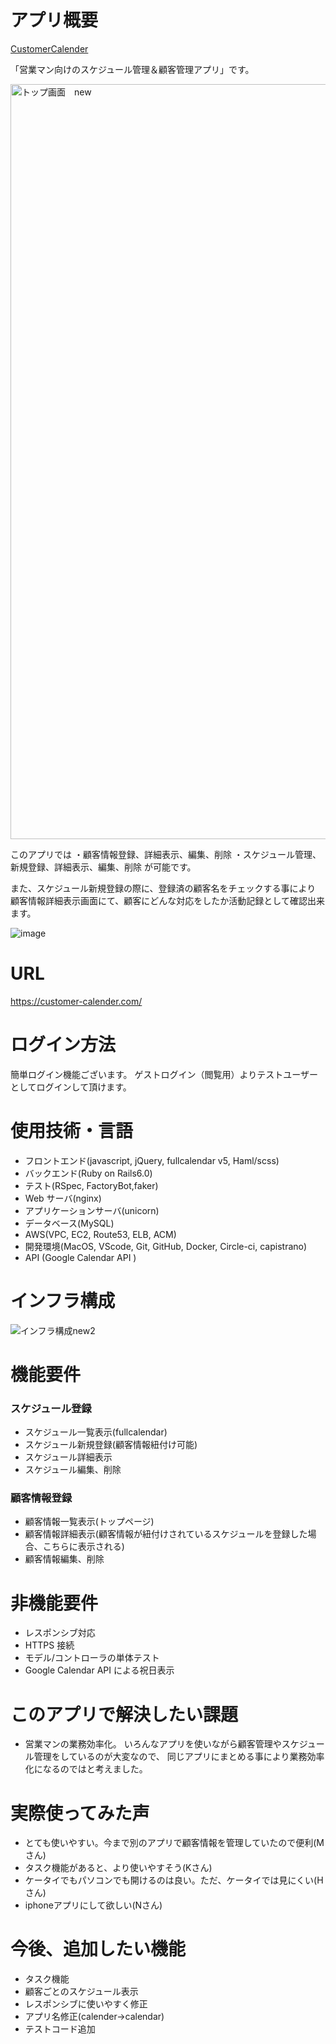 # アプリ概要

[CustomerCalender](customer-calender.com/)


「営業マン向けのスケジュール管理＆顧客管理アプリ」です。


<img width="1208" alt="トップ画面　new" src="https://user-images.githubusercontent.com/68436861/106907243-63cf5780-6741-11eb-823e-76021ca13ce8.png">



このアプリでは
・顧客情報登録、詳細表示、編集、削除
・スケジュール管理、新規登録、詳細表示、編集、削除
が可能です。

また、スケジュール新規登録の際に、登録済の顧客名をチェックする事により<br>
顧客情報詳細表示画面にて、顧客にどんな対応をしたか活動記録として確認出来ます。


![image](https://user-images.githubusercontent.com/68436861/103549377-9ab81080-4eea-11eb-9b97-5c33e53b715b.png)

# URL
https://customer-calender.com/

# ログイン方法
簡単ログイン機能ございます。
ゲストログイン（閲覧用）よりテストユーザーとしてログインして頂けます。


# 使用技術・言語

- フロントエンド(javascript, jQuery, fullcalendar v5, Haml/scss)
- バックエンド(Ruby on Rails6.0)
- テスト(RSpec, FactoryBot,faker)
- Web サーバ(nginx)
- アプリケーションサーバ(unicorn)
- データベース(MySQL)
- AWS(VPC, EC2, Route53, ELB, ACM)
- 開発環境(MacOS, VScode, Git, GitHub, Docker, Circle-ci, capistrano)
- API (Google Calendar API )



# インフラ構成

![インフラ構成new2](https://user-images.githubusercontent.com/68436861/106246769-fc516d80-6251-11eb-8360-94e95a89db85.png)




# 機能要件

### スケジュール登録

- スケジュール一覧表示(fullcalendar)
- スケジュール新規登録(顧客情報紐付け可能)
- スケジュール詳細表示
- スケジュール編集、削除

### 顧客情報登録

- 顧客情報一覧表示(トップページ)
- 顧客情報詳細表示(顧客情報が紐付けされているスケジュールを登録した場合、こちらに表示される)
- 顧客情報編集、削除

# 非機能要件
- レスポンシブ対応
- HTTPS 接続
- モデル/コントローラの単体テスト
- Google Calendar API による祝日表示

# このアプリで解決したい課題

- 営業マンの業務効率化。
いろんなアプリを使いながら顧客管理やスケジュール管理をしているのが大変なので、
同じアプリにまとめる事により業務効率化になるのではと考えました。

# 実際使ってみた声

- とても使いやすい。今まで別のアプリで顧客情報を管理していたので便利(Mさん)
- タスク機能があると、より使いやすそう(Kさん)
- ケータイでもパソコンでも開けるのは良い。ただ、ケータイでは見にくい(Hさん)
- iphoneアプリにして欲しい(Nさん)


# 今後、追加したい機能
- タスク機能
- 顧客ごとのスケジュール表示
- レスポンシブに使いやすく修正
- アプリ名修正(calender→calendar)
- テストコード追加